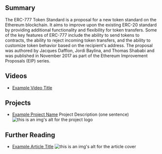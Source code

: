 ## Summary

The ERC-777 Token Standard is a proposal for a new token standard on the Ethereum blockchain. It aims to improve upon the existing ERC-20 standard by providing additional functionality and flexibility for token transfers. Some of the key features of ERC-777 include the ability to send tokens to contracts, the ability to reject incoming token transfers, and the ability to customize token behavior based on the recipient's address. The proposal was authored by Jacques Dafflon, Jordi Baylina, and Thomas Shababi and was published in November 2017 as part of the Ethereum Improvement Proposals (EIP) series.

## Videos

- [Example Video Title](https://www.youtube.com/watch?v=TDGq4aeevgY)

## Projects

- [Example Project Name](https://xxxx.xxx/xxxxx) Project Description (one sentence) ![this is an img's alt for the project logo](https://xxxx.xxx/project-logo.xxx)

## Further Reading

- [Example Article Title](https://xxxx.xxx/xxxxx) ![this is an img's alt for the article cover](https://xxxx.xxx/article-cover.xxx)
